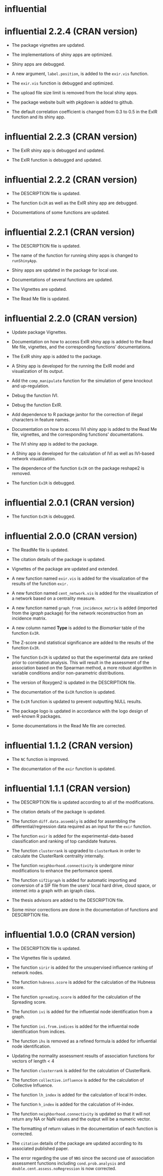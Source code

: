 influential
================

<!-- NEWS.md is generated from NEWS.Rmd. Please edit that file -->

# influential 2.2.4 (CRAN version)

-   The package vignettes are updated.

-   The implementations of shiny apps are optimized.

-   Shiny apps are debugged.

-   A new argument, `label.position`, is added to the `exir.vis`
    function.

-   The `exir.vis` function is debugged and optimized.

-   The upload file size limit is removed from the local shiny apps.

-   The package website built with pkgdown is added to github.

-   The default correlation coefficient is changed from 0.3 to 0.5 in
    the ExIR function and its shiny app.

# influential 2.2.3 (CRAN version)

-   The ExIR shiny app is debugged and updated.

-   The ExIR function is debugged and updated.

# influential 2.2.2 (CRAN version)

-   The DESCRIPTION file is updated.

-   The function `ExIR` as well as the ExIR shiny app are debugged.

-   Documentations of some functions are updated.

# influential 2.2.1 (CRAN version)

-   The DESCRIPTION file is updated.

-   The name of the function for running shiny apps is changed to
    `runShinyApp`.

-   Shiny apps are updated in the package for local use.

-   Documentations of several functions are updated.

-   The Vignettes are updated.

-   The Read Me file is updated.

# influential 2.2.0 (CRAN version)

-   Update package Vignettes.

-   Documentation on how to access ExIR shiny app is added to the Read
    Me file, vignettes, and the corresponding functions’ documentations.

-   The ExIR shiny app is added to the package.

-   A Shiny app is developed for the running the ExIR model and
    visualization of its output.

-   Add the `comp_manipulate` function for the simulation of gene
    knockout and up-regulation.

-   Debug the function IVI.

-   Debug the function ExIR.

-   Add dependence to R package janitor for the correction of illegal
    characters in feature names.

-   Documentation on how to access IVI shiny app is added to the Read Me
    file, vignettes, and the corresponding functions’ documentations.

-   The IVI shiny app is added to the package.

-   A Shiny app is developed for the calculation of IVI as well as
    IVI-based network visualization.

-   The dependence of the function `ExIR` on the package reshape2 is
    removed.

-   The function `ExIR` is debugged.

# influential 2.0.1 (CRAN version)

-   The function `ExIR` is debugged.

# influential 2.0.0 (CRAN version)

-   The ReadMe file is updated.

-   The citation details of the package is updated.

-   Vignettes of the package are updated and extended.

-   A new function named `exir.vis` is added for the visualization of
    the results of the function `exir.`

-   A new function named `cent_network.vis` is added for the
    visualization of a network based on a centrality measure.

-   A new function named `graph_from_incidence_matrix` is added
    (imported from the *igraph* package) for the network reconstruction
    from an incidence matrix.

-   A new column named **Type** is added to the *Biomarker* table of the
    function `ExIR`.

-   The Z-score and statistical significance are added to the results of
    the function `ExIR`.

-   The function `ExIR` is updated so that the experimental data are
    ranked prior to correlation analysis. This will result in the
    assessment of the association based on the Spearman method, a more
    robust algorithm in variable conditions and/or non-parametric
    distributions.

-   The version of Roxygen2 is updated in the DESCRIPTION file.

-   The documentation of the `ExIR` function is updated.

-   The `ExIR` function is updated to prevent outputting NULL results.

-   The package logo is updated in accordance with the logo design of
    well-known R packages.

-   Some documentations in the Read Me file are corrected.

# influential 1.1.2 (CRAN version)

-   The `NC` function is improved.

-   The documentation of the `exir` function is updated.

# influential 1.1.1 (CRAN version)

-   The DESCRIPTION file is updated according to all of the
    modifications.

-   The citation details of the package is updated.

-   The function `diff.data.assembly` is added for assembling the
    differential/regression data required as an input for the `exir`
    function.

-   The function `exir` is added for the experimental-data-based
    classification and ranking of top candidate features.

-   The function `clusterrank` is upgraded to `clusterRank` in order to
    calculate the ClusterRank centrality internally.

-   The function `neighborhood.connectivity` is undergone minor
    modifications to enhance the performance speed.

-   The function `sif2igraph` is added for automatic importing and
    conversion of a SIF file from the users’ local hard drive, cloud
    space, or internet into a graph with an igraph class.

-   The thesis advisors are added to the DESCRIPTION file.

-   Some minor corrections are done in the documentation of functions
    and DESCRIPTION file.

# influential 1.0.0 (CRAN version)

-   The DESCRIPTION file is updated.

-   The Vignettes file is updated.

-   The function `sirir` is added for the unsupervised influence ranking
    of network nodes.

-   The function `hubness.score` is added for the calculation of the
    Hubness score.

-   The function `spreading.score` is added for the calculation of the
    Spreading score.

-   The function `ivi` is added for the influential node identification
    from a graph.

-   The function `ivi.from.indices` is added for the influential node
    identification from indices.

-   The function `ihs` is removed as a refined formula is added for
    influential node identification.

-   Updating the normality assessment results of association functions
    for vectors of length &lt; 4

-   The function `clusterrank` is added for the calculation of
    ClusterRank.

-   The function `collective.influence` is added for the calculation of
    Collective Influence.

-   The function `lh_index` is added for the calculation of local
    H-index.

-   The function `h_index` is added for the calculation of H-index.

-   The function `neighborhood.connectivity` is updated so that it will
    not return any NA or NaN values and the output will be a numeric
    vector.

-   The formatting of return values in the documentation of each
    function is corrected.

-   The `citation` details of the package are updated according to its
    associated published paper.

-   The error regarding the use of `NNS` since the second use of
    association assessment functions including `cond.prob.analysis` and
    `double.cent.assess.noRegression` is now corrected.
